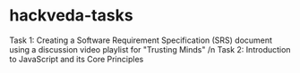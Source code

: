# hackveda-tasks

Task 1: Creating a Software Requirement Specification (SRS) document using a discussion video playlist for "Trusting Minds" /n
Task 2: Introduction to JavaScript and its Core Principles 
        
